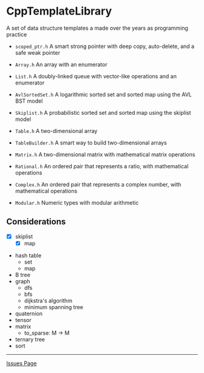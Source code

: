 # CppTemplateLibrary
A set of data structure templates a made over the years as programming practice

- ``scoped_ptr.h``
A smart strong pointer with deep copy, auto-delete, and a safe weak pointer

- ``Array.h``
An array with an enumerator

- ``List.h``
A doubly-linked queue with vector-like operations and an enumerator

- ``AvlSortedSet.h``
A logarithmic sorted set and sorted map using the AVL BST model

- ``Skiplist.h``
A probabilistic sorted set and sorted map using the skiplist model

- ``Table.h``
A two-dimensional array

- ``TableBuilder.h``
A smart way to build two-dimensional arrays

- ``Matrix.h``
A two-dimensional matrix with mathematical matrix operations

- ``Rational.h``
An ordered pair that represents a ratio, with mathematical operations

- ``Complex.h``
An ordered pair that represents a complex number, with mathematical operations

- ``Modular.h``
Numeric types with modular arithmetic

## Considerations

- [x] skiplist
  - [x] map
- hash table
  - set
  - map
- B tree
- graph
  - dfs
  - bfs
  - dijkstra's algorithm
  - minimum spanning tree
- quaternion
- tensor
- matrix
  - to_sparse: M -> M
- ternary tree
- sort

---

[Issues Page](./doc/issue.md)

